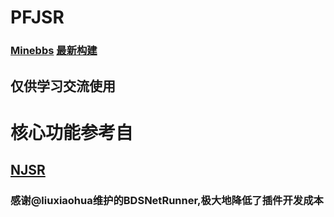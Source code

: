 # PFJSR
### [Minebbs](https://www.minebbs.com/resources/2105/)  [最新构建](https://github.com/littlegao233/PFJSR/releases/tag/v1-AzurePipelineBuild)
## 仅供学习交流使用

# 核心功能参考自
## [NJSR](https://github.com/zhkj-liuxiaohua/BDSJSR2)

### 感谢@liuxiaohua维护的BDSNetRunner,极大地降低了插件开发成本


